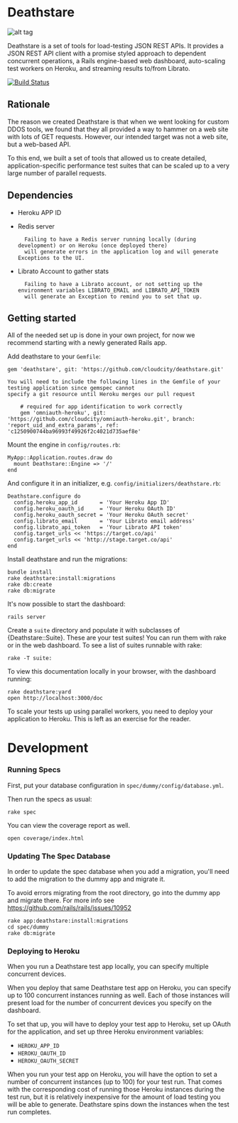 # Deathstare

![alt tag](https://raw.github.com/cloudcity/deathstare/master/Deathstare-robots.png)

Deathstare is a set of tools for load-testing JSON REST APIs.
It provides a JSON REST API client with a promise styled approach to 
dependent concurrent operations, a Rails engine-based web dashboard, 
auto-scaling test workers on Heroku, and streaming results to/from Librato.

[![Build Status](https://travis-ci.org/cloudcity/deathstare.png?branch=master)](https://travis-ci.org/cloudcity/deathstare)

## Rationale

The reason we created Deathstare is that when we went looking for
custom DDOS tools, we found that they all provided a way to hammer
on a web site with lots of GET requests. However, our intended target
was not a web site, but a web-based API.

To this end, we built a set of tools that allowed us to create detailed,
application-specific performance test suites that can be scaled up to a
very large number of parallel requests.

## Dependencies

* Heroku APP ID
* Redis server

        Failing to have a Redis server running locally (during development) or on Heroku (once deployed there)
        will generate errors in the application log and will generate Exceptions to the UI.

* Librato Account to gather stats

        Failing to have a Librato account, or not setting up the environment variables LIBRATO_EMAIL and LIBRATO_API_TOKEN
        will generate an Exception to remind you to set that up.

## Getting started

All of the needed set up is done in your own project,
for now we recommend starting with a newly generated Rails app.

Add deathstare to your `Gemfile`:

    gem 'deathstare', git: 'https://github.com/cloudcity/deathstare.git'

    You will need to include the following lines in the Gemfile of your testing application since gemspec cannot
    specify a git resource until Heroku merges our pull request

        # required for app identification to work correctly
        gem 'omniauth-heroku', git: 'https://github.com/cloudcity/omniauth-heroku.git', branch: 'report_uid_and_extra_params', ref: 'c1250900744ba96993f49926f2c4021d735aef8e'

Mount the engine in `config/routes.rb`:

    MyApp::Application.routes.draw do
      mount Deathstare::Engine => '/'
    end

And configure it in an initializer, e.g. `config/initializers/deathstare.rb`:

    Deathstare.configure do
      config.heroku_app_id       = 'Your Heroku App ID'
      config.heroku_oauth_id     = 'Your Heroku OAuth ID'
      config.heroku_oauth_secret = 'Your Heroku OAuth secret'
      config.librato_email       = 'Your Librato email address'
      config.librato_api_token   = 'Your Librato API token'
      config.target_urls << 'https://target.co/api'
      config.target_urls << 'http://stage.target.co/api'
    end

Install deathstare and run the migrations:

    bundle install
    rake deathstare:install:migrations
    rake db:create
    rake db:migrate

It's now possible to start the dashboard:

    rails server

Create a `suite` directory and populate it with subclasses of {Deathstare::Suite}.
These are your test suites! You can run them with rake or in the web dashboard.
To see a list of suites runnable with rake:

    rake -T suite:

To view this documentation locally in your browser, with the dashboard running:

    rake deathstare:yard
    open http://localhost:3000/doc

To scale your tests up using parallel workers, you need to deploy your application to Heroku.
This is left as an exercise for the reader.

# Development

### Running Specs

First, put your database configuration in `spec/dummy/config/database.yml`.

Then run the specs as usual:

    rake spec

You can view the coverage report as well.

    open coverage/index.html

### Updating The Spec Database

In order to update the spec database when you add a migration, you'll need to add the migration
to the dummy app and migrate it.

To avoid errors migrating from the root directory, go into the dummy app and migrate there.
For more info see https://github.com/rails/rails/issues/10952

    rake app:deathstare:install:migrations
    cd spec/dummy
    rake db:migrate


### Deploying to Heroku

When you run a Deathstare test app locally, you can specify multiple concurrent devices.

When you deploy that same Deathstare test app on Heroku, you can specify up to 100 concurrent instances running as well.
Each of those instances will present load for the number of concurrent devices you specify on the dashboard.

To set that up, you will have to deploy your test app to Heroku, set up OAuth for the application, and set up
three Heroku environment variables:

* `HEROKU_APP_ID`
* `HEROKU_OAUTH_ID`
* `HEROKU_OAUTH_SECRET`

When you run your test app on Heroku, you will have the option to set a number of concurrent instances (up to 100) for
your test run. That comes with the corresponding cost of running those Heroku instances during the test run, but it is
relatively inexpensive for the amount of load testing you will be able to generate. Deathstare spins down the instances
when the test run completes.
